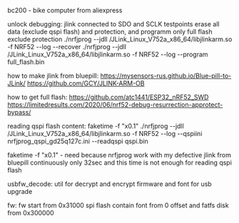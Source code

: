 bc200 - bike computer from aliexpress

unlock debugging:
jlink connected to SDO and SCLK testpoints
erase all data  (exclude qspi flash) and protection, and programm only full flash exclude protection
./nrfjprog --jdll <full path>/JLink_Linux_V752a_x86_64/libjlinkarm.so -f NRF52 --log --recover
./nrfjprog --jdll <full path>/JLink_Linux_V752a_x86_64/libjlinkarm.so -f NRF52 --log --program full_flash.bin

how to make jlink from bluepill:
https://mysensors-rus.github.io/Blue-pill-to-JLink/ https://github.com/GCY/JLINK-ARM-OB

how to get full flash:
https://github.com/atc1441/ESP32_nRF52_SWD https://limitedresults.com/2020/06/nrf52-debug-resurrection-approtect-bypass/

reading qspi flash content:
faketime -f "x0.1" ./nrfjprog --jdll <full path>/JLink_Linux_V752a_x86_64/libjlinkarm.so -f NRF52 --log --qspiini nrfjprog_qspi_gd25q127c.ini --readqspi qspi.bin

faketime -f "x0.1" - need because nrfjprog work with my defective jlink from bluepill continuously only 32sec and this time is not enough for reading qspi flash

usbfw_decode:
util for decrypt and encrypt firmware and font for usb upgrade

fw:
fw start from 0x31000
spi flash contain font from 0 offset and fatfs disk from 0x300000
